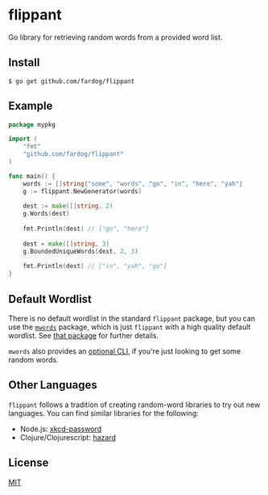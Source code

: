 # flippant

Go library for retrieving random words from a provided word list.

## Install

```
$ go get github.com/fardog/flippant
```

## Example

```go 
package mypkg

import (
    "fmt"
    "github.com/fardog/flippant"
)

func main() {
    words := []string{"some", "words", "go", "in", "here", "yah"}
    g := flippant.NewGenerator(words)
    
    dest := make([]string, 2)
    g.Words(dest)
    
    fmt.Println(dest) // ["go", "here"]
    
    dest = make([]string, 3)
    g.BoundedUniqueWords(dest, 2, 3)
    
    fmt.Println(dest) // ["in", "yah", "go"]
}
```

## Default Wordlist

There is no default wordlist in the standard `flippant` package, but you can 
use the [`mwords`][mwords] package, which is just `flippant` with a high quality
default wordlist. See [that package][mwords] for further details.

`mwords` also provides an [optional CLI][cli], if you're just looking to get
some random words.

## Other Languages

`flippant` follows a tradition of creating random-word libraries to try out
new languages. You can find similar libraries for the following:

- Node.js: [xkcd-password][]
- Clojure/Clojurescript: [hazard][]

## License

[MIT](./LICENSE)

[xkcd-password]: https://github.com/fardog/node-xkcd-password
[hazard]: https://github.com/fardog/hazard
[mwords]: https://github.com/fardog/flippant/blob/master/mwords
[cli]: https://github.com/fardog/flippant/blob/master/mwords#optional-cli
